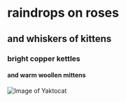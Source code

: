 # raindrops on roses
## and whiskers of kittens
### bright copper kettles
#### and warm woollen mittens

![Image of Yaktocat](https://octodex.github.com/images/yaktocat.png)
